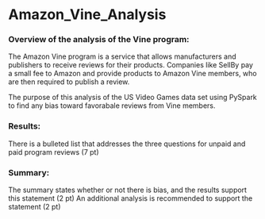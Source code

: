 # Amazon_Vine_Analysis

### Overview of the analysis of the Vine program:
The Amazon Vine program is a service that allows manufacturers and publishers to receive reviews for their products. Companies like SellBy pay a small fee to Amazon and provide products to Amazon Vine members, who are then required to publish a review.

The purpose of this analysis of the US Video Games data set using PySpark to find any bias toward favorabale reviews from Vine members. 

### Results:

There is a bulleted list that addresses the three questions for unpaid and paid program reviews (7 pt)

### Summary:

The summary states whether or not there is bias, and the results support this statement (2 pt)
An additional analysis is recommended to support the statement (2 pt)